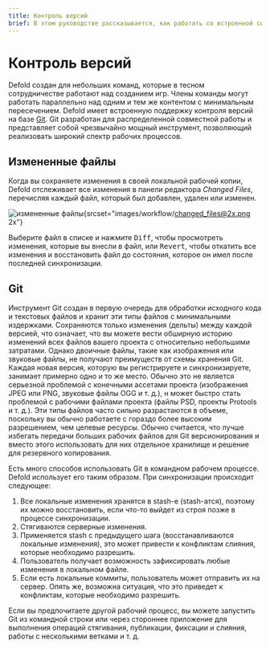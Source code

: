 ```yaml
---
title: Контроль версий
brief: В этом руководстве рассказывается, как работать со встроенной системой контроля версий.
---
```


# Контроль версий

Defold создан для небольших команд, которые в тесном сотрудничестве работают над созданием игр. Члены команды могут работать параллельно над одним и тем же контентом с минимальным пересечением. Defold имеет встроенную поддержку контроля версий на базе [Git](https://git-scm.com). Git разработан для распределенной совместной работы и представляет собой чрезвычайно мощный инструмент, позволяющий реализовать широкий спектр рабочих процессов. 

## Измененные файлы 

Когда вы сохраняете изменения в своей локальной рабочей копии, Defold отслеживает все изменения в панели редактора *Changed Files*, перечисляя каждый файл, который был добавлен, удален или изменен.

![измененные файлы](images/workflow/changed_files.png){srcset="images/workflow/changed_files@2x.png 2x"}

Выберите файл в списке и нажмите <kbd>Diff</kbd>, чтобы просмотреть изменения, которые вы внесли в файл, или <kbd>Revert</kbd>, чтобы откатить все изменения и восстановить файл до состояния, которое он имел после последней синхронизации. 

## Git

Инструмент Git создан в первую очередь для обработки исходного кода и текстовых файлов и хранит эти типы файлов с минимальными издержками. Сохраняются только изменения (дельты) между каждой версией, что означает, что вы можете вести обширную историю изменений всех файлов вашего проекта с относительно небольшими затратами. Однако двоичные файлы, такие как изображения или звуковые файлы, не получают преимуществ от схемы хранения Git. Каждая новая версия, которую вы регистрируете и синхронизируете, занимает примерно одно и то же место. Обычно это не является серьезной проблемой с конечными ассетами проекта (изображения JPEG или PNG, звуковые файлы OGG и т. д.), н может быстро стать проблемой с рабочими файлами проекта (файлы PSD, проекты Protools и т. д.). Эти типы файлов часто сильно разрастаются в объеме, поскольку вы обычно работаете с гораздо более высоким разрешением, чем целевые ресурсы. Обычно считается, что лучше избегать передачи больших рабочих файлов для Git версионирования и вместо этого использовать для них отдельное хранилище и решение для резервного копирования.

Есть много способов использовать Git в командном рабочем процессе. Defold использует его таким образом. При синхронизации происходит следующее: 

1. Все локальные изменения хранятся в stash-е (stash-атся), поэтому их можно восстановить, если что-то выйдет из строя позже в процессе синхронизации.
2. Стягиваются серверные изменения.
3. Применяется stash с предыдущего шага (восстанавливаются локальные изменения), это может привести к конфликтам слияния, которые необходимо разрешить.
4. Пользователь получает возможность зафиксировать любые изменения в локальном файле.
5. Если есть локальные коммиты, пользователь может отправить их на сервер. Опять же, возможна ситуация, что это приведет к конфликтам, которые необходимо разрешить. 

Если вы предпочитаете другой рабочий процесс, вы можете запустить Git из командной строки или через стороннее приложение для выполнения операций стягивания, публикации, фиксации и слияния, работы с несколькими ветками и т. д. 
